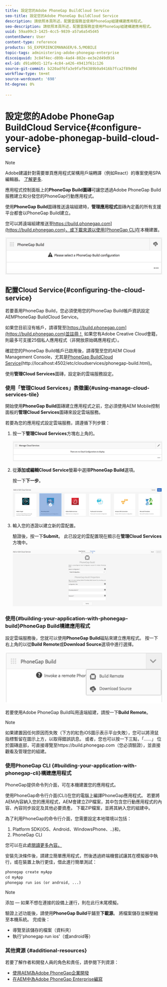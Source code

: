 ```yaml
---
title: 設定您的Adobe PhoneGap BuildCloud Service
seo-title: 設定您的Adobe PhoneGap BuildCloud Service
description: 請依照本頁所述，配置雲服務並使用PhoneGap組建構建應用程式。
seo-description: 請依照本頁所述，配置雲服務並使用PhoneGap組建構建應用程式。
uuid: 59aa99c3-1425-4cc5-9839-a57a6a545d45
contentOwner: User
content-type: reference
products: SG_EXPERIENCEMANAGER/6.5/MOBILE
topic-tags: administering-adobe-phonegap-enterprise
discoiquuid: 3c84f4ec-d89b-4ad4-802e-ee3e2d49d916
exl-id: d91a00d1-12fa-4c84-a426-49413f61c126
source-git-commit: b220adf6fa3e9faf94389b9a9416b7fca2f89d9d
workflow-type: tm+mt
source-wordcount: '698'
ht-degree: 0%

---
```


# 設定您的Adobe PhoneGap BuildCloud Service{#configure-your-adobe-phonegap-build-cloud-service}

>[!NOTE]
>
>Adobe建議針對需要單頁應用程式架構用戶端轉譯（例如React）的專案使用SPA編輯器。 [了解更多](/help/sites-developing/spa-overview.md).

應用程式控制面板上的&#x200B;**PhoneGap Build圖磚**&#x200B;可讓您透過Adobe PhoneGap Build服務建立和分發您的PhoneGap行動應用程式。

使用&#x200B;**PhoneGap Build**&#x200B;圖磚推送遠端組建時，**管理應用程式**&#x200B;圖磚內定義的所有支援平台都會以PhoneGap Build建立。

您可以將遠端組建推送至[https://build.phonegap.com](https://build.phonegap.com)，或下載來源以使用[PhoneGap CLI](https://docs.phonegap.com/references/phonegap-cli/)在本機建置。

![PhoneGap Build圖磚](assets/chlimage_1-60.png)

## 配置Cloud Service{#configuring-the-cloud-service}

若要善用PhoneGap Build，您必須使用您的PhoneGap Build帳戶資訊設定AEMPhoneGap BuildCloud Service。

如果您目前沒有帳戶，請導覽至[https://build.phonegap.com](https://build.phonegap.com)並註冊！ 如果您有Adobe Creative Cloud會籍，則最多可支援25個私人應用程式（非開放原始碼應用程式）。

確認您的PhoneGap Build帳戶已啟用後，請導覽至您的AEM Cloud Management Console，尤其是[PhoneGap BuildCloud Service](http://localhost:4502/etc/cloudservices/phonegap-build.html)(http://localhost:4502/etc/cloudservices/phonegap-build.html)。

使用&#x200B;**管理Cloud Services**&#x200B;圖磚，設定新的雲端服務設定。

### 使用「管理Cloud Services」表徵圖{#using-manage-cloud-services-tile}

開始使用&#x200B;**PhoneGap Build**&#x200B;圖磚建立應用程式之前，您必須使用AEM Mobile控制面板的&#x200B;**管理Cloud Services**&#x200B;圖磚來設定雲端服務。

若要為您的應用程式設定雲端服務，請遵循下列步驟：

1. 按一下&#x200B;**管理Cloud Services**&#x200B;方塊右上角的。

   ![chlimage_1-61](assets/chlimage_1-61.png)

1. 從&#x200B;**添加或編輯Cloud Service**&#x200B;螢幕中選擇&#x200B;**PhoneGap Build**&#x200B;選項。

   按一下&#x200B;**下一步**。

   ![chlimage_1-62](assets/chlimage_1-62.png)

1. 輸入您的憑證以建立新的雲配置。

   驗證後，按一下&#x200B;**Submit**。 此已設定的雲配置現在顯示在&#x200B;**管理Cloud Services**&#x200B;方塊中。

   ![chlimage_1-63](assets/chlimage_1-63.png)

### 使用{#building-your-application-with-phonegap-build}PhoneGap Build構建應用程式

設定雲端服務後，您就可以使用&#x200B;**PhoneGap Build**&#x200B;磁貼來建立應用程式。 按一下右上角的以從&#x200B;**Build Remote**&#x200B;或&#x200B;**Download Source**&#x200B;選項中進行選擇。

![chlimage_1-64](assets/chlimage_1-64.png)

若要使用Adobe PhoneGap Build叫用遠端組建，請按一下&#x200B;**Build Remote**。

>[!NOTE]
>
>如果建置因任何原因而失敗（下方的紅色iOS圖示表示平台失敗），您可以將滑鼠指標暫留在圖示上方，以取得錯誤訊息。 或者，您也可以按一下三點，「……」 位於圖磚底部，可直接導覽至https://build.phonegap.com（您必須驗證），並直接觀看及管理您的組建。

### 使用PhoneGap CLI {#building-your-application-with-phonegap-cli}構建應用程式

PhoneGap提供命令列介面，可在本機建置您的應用程式。

使用PhoneGap命令行介面(CLI)在您的電腦上編譯PhoneGap應用程式。 若要將AEM內容納入您的應用程式，AEM會建立ZIP檔案，其中包含您行動應用程式的內容、內容同步設定及其他必要資產。 下載ZIP檔案，並將其納入您的組建中。

為了利用PhoneGap的命令行介面，您需要設定本地環境以包括：

1. Platform SDK(iOS、Android、WindowsPhone、..)和，
1. PhoneGap CLI

您可以在此處[閱讀更多內容。](https://docs.phonegap.com/references/phonegap-cli/)

安裝先決條件後，請建立簡單應用程式，然後透過終端機嘗試讓其在模擬器中執行，或在裝置上執行更佳，借此進行簡單測試：

```xml
phonegap create myApp
cd myApp
phonegap run ios (or android, ...)
```

>[!NOTE]
>
>添加 — 如果不想在連接的設備上運行，則在此行末尾模擬。

驗證上述功能後，請使用&#x200B;**PhoneGap Build**&#x200B;平鋪至&#x200B;**下載源**。 將檔案儲存並解壓縮至本機系統。 完成後：

* 導覽至該儲存的檔案（資料夾）
* 執行&#39;phonegap run ios&#39;（或android等）

### 其他資源 {#additional-resources}

若要了解作者和開發人員的角色和責任，請參閱下列資源：

* [使用AEM為Adobe PhoneGap企業開發](/help/mobile/developing-in-phonegap.md)
* [在AEM中為Adobe PhoneGap Enterprise編寫](/help/mobile/phonegap.md)
